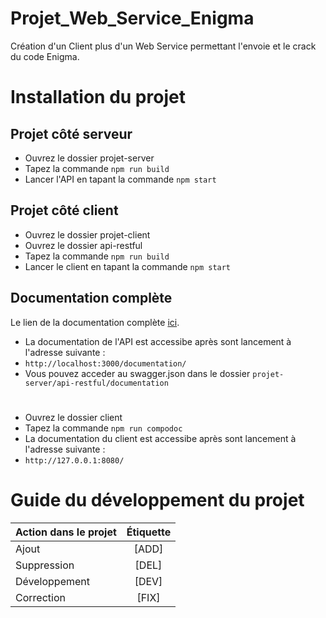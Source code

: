 # Projet_Web_Service_Enigma
Création d'un Client plus d'un Web Service permettant l'envoie et le crack du code Enigma.

# Installation du projet

## Projet côté serveur

+ Ouvrez le dossier projet-server
+ Tapez la commande `npm run build`
+ Lancer l'API en tapant la commande `npm start`

## Projet côté client

+ Ouvrez le dossier projet-client
+ Ouvrez le dossier api-restful
+ Tapez la commande `npm run build`
+ Lancer le client en tapant la commande `npm start`

## Documentation complète

Le lien de la documentation complète [ici](https://rext2507.github.io/Projet_Web_Service_Enigma/).

+ La documentation de l'API est accessibe après sont lancement à l'adresse suivante :
+ `http://localhost:3000/documentation/`
+ Vous pouvez acceder au swagger.json dans le dossier `projet-server/api-restful/documentation`

# 

+ Ouvrez le dossier client
+ Tapez la commande `npm run compodoc`
+ La documentation du client est accessibe après sont lancement à l'adresse suivante :
+ `http://127.0.0.1:8080/`


# Guide du développement du projet

| Action dans le projet |    Étiquette    |
| :---------------      |:---------------:|
| Ajout                 |      [ADD]      |
| Suppression           |      [DEL]      |
| Développement         |      [DEV]      |
| Correction            |      [FIX]      |
